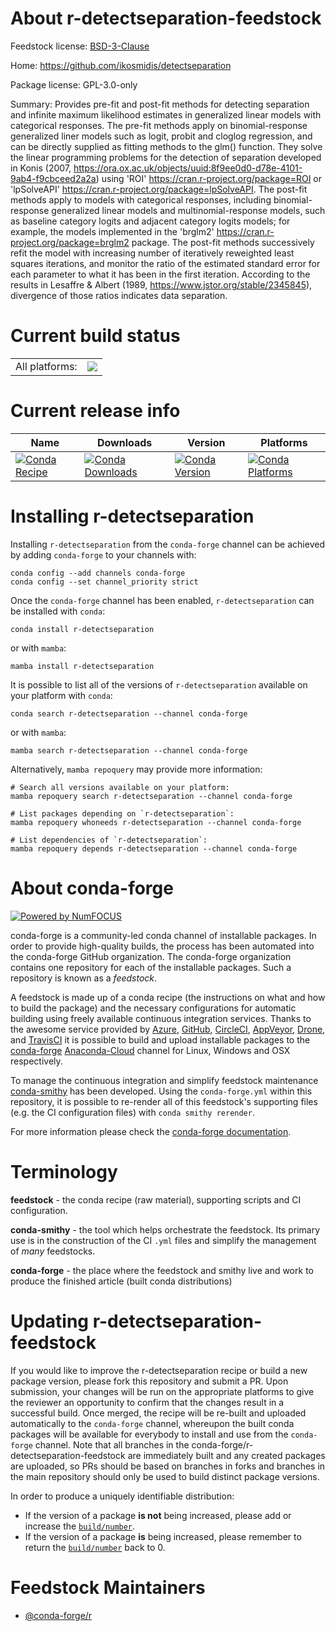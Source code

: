 About r-detectseparation-feedstock
==================================

Feedstock license: [BSD-3-Clause](https://github.com/conda-forge/r-detectseparation-feedstock/blob/main/LICENSE.txt)

Home: https://github.com/ikosmidis/detectseparation

Package license: GPL-3.0-only

Summary: Provides pre-fit and post-fit methods for detecting separation and infinite maximum likelihood estimates in generalized linear models with categorical responses. The pre-fit methods apply on binomial-response generalized liner models such as logit, probit and cloglog regression, and can be directly supplied as fitting methods to the glm() function. They solve the linear programming problems for the detection of separation developed in Konis (2007, <https://ora.ox.ac.uk/objects/uuid:8f9ee0d0-d78e-4101-9ab4-f9cbceed2a2a>) using 'ROI' <https://cran.r-project.org/package=ROI> or 'lpSolveAPI' <https://cran.r-project.org/package=lpSolveAPI>. The post-fit methods apply to models with categorical responses, including binomial-response generalized linear models and multinomial-response models, such as baseline category logits and adjacent category logits models; for example, the models implemented in the 'brglm2' <https://cran.r-project.org/package=brglm2> package. The post-fit methods successively refit the model with increasing number of iteratively reweighted least squares iterations, and monitor the ratio of the estimated standard error for each parameter to what it has been in the first iteration. According to the results in Lesaffre & Albert (1989, <https://www.jstor.org/stable/2345845>), divergence of those ratios indicates data separation.

Current build status
====================


<table><tr><td>All platforms:</td>
    <td>
      <a href="https://dev.azure.com/conda-forge/feedstock-builds/_build/latest?definitionId=14449&branchName=main">
        <img src="https://dev.azure.com/conda-forge/feedstock-builds/_apis/build/status/r-detectseparation-feedstock?branchName=main">
      </a>
    </td>
  </tr>
</table>

Current release info
====================

| Name | Downloads | Version | Platforms |
| --- | --- | --- | --- |
| [![Conda Recipe](https://img.shields.io/badge/recipe-r--detectseparation-green.svg)](https://anaconda.org/conda-forge/r-detectseparation) | [![Conda Downloads](https://img.shields.io/conda/dn/conda-forge/r-detectseparation.svg)](https://anaconda.org/conda-forge/r-detectseparation) | [![Conda Version](https://img.shields.io/conda/vn/conda-forge/r-detectseparation.svg)](https://anaconda.org/conda-forge/r-detectseparation) | [![Conda Platforms](https://img.shields.io/conda/pn/conda-forge/r-detectseparation.svg)](https://anaconda.org/conda-forge/r-detectseparation) |

Installing r-detectseparation
=============================

Installing `r-detectseparation` from the `conda-forge` channel can be achieved by adding `conda-forge` to your channels with:

```
conda config --add channels conda-forge
conda config --set channel_priority strict
```

Once the `conda-forge` channel has been enabled, `r-detectseparation` can be installed with `conda`:

```
conda install r-detectseparation
```

or with `mamba`:

```
mamba install r-detectseparation
```

It is possible to list all of the versions of `r-detectseparation` available on your platform with `conda`:

```
conda search r-detectseparation --channel conda-forge
```

or with `mamba`:

```
mamba search r-detectseparation --channel conda-forge
```

Alternatively, `mamba repoquery` may provide more information:

```
# Search all versions available on your platform:
mamba repoquery search r-detectseparation --channel conda-forge

# List packages depending on `r-detectseparation`:
mamba repoquery whoneeds r-detectseparation --channel conda-forge

# List dependencies of `r-detectseparation`:
mamba repoquery depends r-detectseparation --channel conda-forge
```


About conda-forge
=================

[![Powered by
NumFOCUS](https://img.shields.io/badge/powered%20by-NumFOCUS-orange.svg?style=flat&colorA=E1523D&colorB=007D8A)](https://numfocus.org)

conda-forge is a community-led conda channel of installable packages.
In order to provide high-quality builds, the process has been automated into the
conda-forge GitHub organization. The conda-forge organization contains one repository
for each of the installable packages. Such a repository is known as a *feedstock*.

A feedstock is made up of a conda recipe (the instructions on what and how to build
the package) and the necessary configurations for automatic building using freely
available continuous integration services. Thanks to the awesome service provided by
[Azure](https://azure.microsoft.com/en-us/services/devops/), [GitHub](https://github.com/),
[CircleCI](https://circleci.com/), [AppVeyor](https://www.appveyor.com/),
[Drone](https://cloud.drone.io/welcome), and [TravisCI](https://travis-ci.com/)
it is possible to build and upload installable packages to the
[conda-forge](https://anaconda.org/conda-forge) [Anaconda-Cloud](https://anaconda.org/)
channel for Linux, Windows and OSX respectively.

To manage the continuous integration and simplify feedstock maintenance
[conda-smithy](https://github.com/conda-forge/conda-smithy) has been developed.
Using the ``conda-forge.yml`` within this repository, it is possible to re-render all of
this feedstock's supporting files (e.g. the CI configuration files) with ``conda smithy rerender``.

For more information please check the [conda-forge documentation](https://conda-forge.org/docs/).

Terminology
===========

**feedstock** - the conda recipe (raw material), supporting scripts and CI configuration.

**conda-smithy** - the tool which helps orchestrate the feedstock.
                   Its primary use is in the construction of the CI ``.yml`` files
                   and simplify the management of *many* feedstocks.

**conda-forge** - the place where the feedstock and smithy live and work to
                  produce the finished article (built conda distributions)


Updating r-detectseparation-feedstock
=====================================

If you would like to improve the r-detectseparation recipe or build a new
package version, please fork this repository and submit a PR. Upon submission,
your changes will be run on the appropriate platforms to give the reviewer an
opportunity to confirm that the changes result in a successful build. Once
merged, the recipe will be re-built and uploaded automatically to the
`conda-forge` channel, whereupon the built conda packages will be available for
everybody to install and use from the `conda-forge` channel.
Note that all branches in the conda-forge/r-detectseparation-feedstock are
immediately built and any created packages are uploaded, so PRs should be based
on branches in forks and branches in the main repository should only be used to
build distinct package versions.

In order to produce a uniquely identifiable distribution:
 * If the version of a package **is not** being increased, please add or increase
   the [``build/number``](https://docs.conda.io/projects/conda-build/en/latest/resources/define-metadata.html#build-number-and-string).
 * If the version of a package **is** being increased, please remember to return
   the [``build/number``](https://docs.conda.io/projects/conda-build/en/latest/resources/define-metadata.html#build-number-and-string)
   back to 0.

Feedstock Maintainers
=====================

* [@conda-forge/r](https://github.com/conda-forge/r/)

